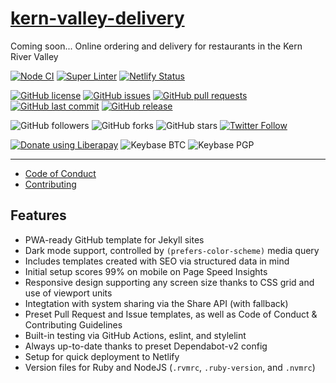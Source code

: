 # [kern-valley-delivery](https://deliver.kernvalley.us)
Coming soon... Online ordering and delivery for restaurants in the Kern River Valley

<!-- [![Dependabot Status](https://api.dependabot.com/badges/status?host=github&repo=kernvalley.delivery.kernvalley.us)](https://dependabot.com) -->
[![Node CI](https://github.com/kernvalley.delivery.kernvalley.us/workflows/Node%20CI/badge.svg)](https://github.com/kernvalley.delivery.kernvalley.us/actions)
[![Super Linter](https://github.com/kernvalley.delivery.kernvalley.us/workflows/Lint%20Code%20Base/badge.svg)](https://github.com/kernvalley.delivery.kernvalley.us/actions?query=workflow%3A%22Lint+Code+Base%22)
[![Netlify Status](https://api.netlify.com/api/v1/badges/252539d1-4596-41e9-9d63-97a964822b25/deploy-status)](https://app.netlify.com/sites/infallible-galileo-ac41ee/deploys)

[![GitHub license](https://img.shields.io/github/license/kernvalley.delivery.kernvalley.us.svg)](https://github.com/kernvalley.delivery.kernvalley.us/blob/master/LICENSE)
[![GitHub issues](https://img.shields.io/github/issues/kernvalley.delivery.kernvalley.us.svg)](https://github.com/kernvalley.delivery.kernvalley.us/issues)
[![GitHub pull requests](https://img.shields.io/github/issues-pr/kernvalley.delivery.kernvalley.us.svg)](https://github.com/kernvalley.delivery.kernvalley.us/pulls)
[![GitHub last commit](https://img.shields.io/github/last-commit/kernvalley.delivery.kernvalley.us.svg)](https://github.com/kernvalley.delivery.kernvalley.us/commits/master)
[![GitHub release](https://img.shields.io/github/release/kernvalley.delivery.kernvalley.us.svg)](https://github.com/kernvalley.delivery.kernvalley.us/releases)

![GitHub followers](https://img.shields.io/github/followers/kern_valley.svg?style=social)
![GitHub forks](https://img.shields.io/github/forks/kernvalley.delivery.kernvalley.us.svg?style=social)
![GitHub stars](https://img.shields.io/github/stars/kernvalley.delivery.kernvalley.us.svg?style=social)
[![Twitter Follow](https://img.shields.io/twitter/follow/shgysk8zer0.svg?style=social)](https://twitter.com/shgysk8zer0)

[![Donate using Liberapay](https://img.shields.io/liberapay/receives/shgysk8zer0.svg?logo=liberapay)](https://liberapay.com/shgysk8zer0/donate "Donate using Liberapay")
![Keybase BTC](https://img.shields.io/keybase/btc/shgysk8zer0.svg)
![Keybase PGP](https://img.shields.io/keybase/pgp/shgysk8zer0.svg)
- - -

- [Code of Conduct](./.github/CODE_OF_CONDUCT.md)
- [Contributing](./.github/CONTRIBUTING.md)
<!-- - [Security Policy](./.github/SECURITY.md) -->

## Features
- PWA-ready GitHub template for Jekyll sites
- Dark mode support, controlled by `(prefers-color-scheme)` media query
- Includes templates created with SEO via structured data in mind
- Initial setup scores 99% on mobile on Page Speed Insights
- Responsive design supporting any screen size thanks to CSS grid and use of viewport units
- Integtation with system sharing via the Share API (with fallback)
- Preset Pull Request and Issue templates, as well as Code of Conduct & Contributing Guidelines
- Built-in testing via GitHub Actions, eslint, and stylelint
- Always up-to-date thanks to preset Dependabot-v2 config
- Setup for quick deployment to Netlify
- Version files for Ruby and NodeJS (`.rvmrc`, `.ruby-version`, and `.nvmrc`)
